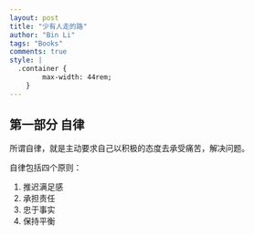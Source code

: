```yaml
---
layout: post
title: "少有人走的路"
author: "Bin Li"
tags: "Books"
comments: true
style: |
  .container {
        max-width: 44rem;
    } 
---
```


## 第一部分 自律
所谓自律，就是主动要求自己以积极的态度去承受痛苦，解决问题。

自律包括四个原则：

1. 推迟满足感
2. 承担责任
3. 忠于事实
4. 保持平衡



